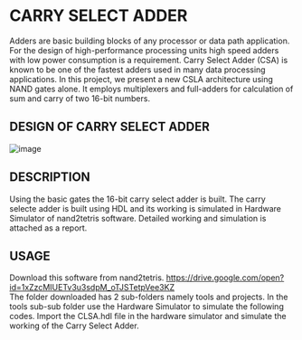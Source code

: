 # CARRY SELECT ADDER

Adders are basic building blocks of any processor or data path application. For the design of high-performance processing units high speed adders with low power consumption is a requirement. Carry Select Adder (CSA) is known to be one of the fastest adders used in many data processing applications. In this project, we present a new CSLA architecture using NAND gates alone. It employs multiplexers and full-adders for calculation of sum and carry of two 16-bit numbers.

## DESIGN OF CARRY SELECT ADDER 
![image](https://user-images.githubusercontent.com/99457944/181754774-983e1efd-3932-4899-8a00-0e4f2804ef6a.png)

## DESCRIPTION
Using the basic gates the 16-bit carry select adder is built. The carry selecte adder is built using HDL and its working is simulated in Hardware Simulator of nand2tetris software. Detailed working and simulation is attached as a report.

## USAGE
Download this software from nand2tetris.
https://drive.google.com/open?id=1xZzcMIUETv3u3sdpM_oTJSTetpVee3KZ
<br>
The folder downloaded has 2 sub-folders namely tools and projects. In the tools sub-sub folder use the Hardware Simulator to simulate the following codes.
Import the CLSA.hdl file in the hardware simulator and simulate the working of the Carry Select Adder.

